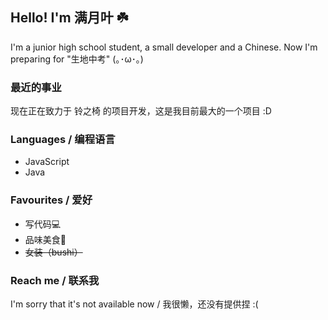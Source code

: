 ## Hello! I'm 满月叶 ☘️

I'm a junior high school student, a small developer and a Chinese. Now I'm preparing for "生地中考" (｡･ω･｡)

### 最近的事业

现在正在致力于 铃之椅 的项目开发，这是我目前最大的一个项目 :D

### Languages / 编程语言

* JavaScript
* Java

### Favourites / 爱好

* 写代码💻
* 品味美食🍟
* ~~女装（bushi）~~

### Reach me / 联系我

I'm sorry that it's not available now / 我很懒，还没有提供捏 :(
<!---
MoonLeeeaf/MoonLeeeaf is a ✨ special ✨ repository because its `README.md` (this file) appears on your GitHub profile.
You can click the Preview link to take a look at your changes.
--->
